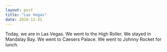 ```yaml
---
layout: post
title: "Las Vegas"
date: 2016-12-31
---
```


Today, we are in Las Vegas. We went to the High Roller. We stayed in Mandalay Bay. We went to Caesers Palace. We went to Johnny Rocket for lunch.
